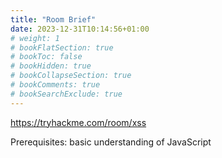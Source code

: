 ```yaml
---
title: "Room Brief"
date: 2023-12-31T10:14:56+01:00
# weight: 1
# bookFlatSection: true
# bookToc: false
# bookHidden: true
# bookCollapseSection: true
# bookComments: true
# bookSearchExclude: true
---
```

<https://tryhackme.com/room/xss>

Prerequisites: basic understanding of JavaScript